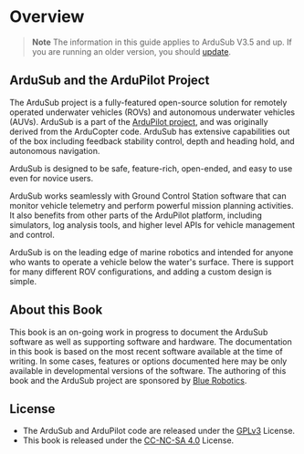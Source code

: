 # Overview

> **Note** The information in this guide applies to ArduSub V3.5 and up. If you are running an older version, you should [update](/quick-start/installing-ardusub.md).

## ArduSub and the ArduPilot Project

The ArduSub project is a fully-featured open-source solution for remotely operated underwater vehicles (ROVs) and autonomous underwater vehicles (AUVs). ArduSub is a part of the [ArduPilot project](http://ardupilot.org/), and was originally derived from the ArduCopter code. ArduSub has extensive capabilities out of the box including feedback stability control, depth and heading hold, and autonomous navigation.

ArduSub is designed to be safe, feature-rich, open-ended, and easy to use even for novice users.

ArduSub works seamlessly with Ground Control Station software that can monitor vehicle telemetry and perform powerful mission planning activities. It also benefits from other parts of the ArduPilot platform, including simulators, log analysis tools, and higher level APIs for vehicle management and control.

ArduSub is on the leading edge of marine robotics and intended for anyone who wants to operate a vehicle below the water's surface. There is support for many different ROV configurations, and adding a custom design is simple.

## About this Book

This book is an on-going work in progress to document the ArduSub software as well as supporting software and hardware. The documentation in this book is based on the most recent software available at the time of writing. In some cases, features or options documented here may be only available in developmental versions of the software. The authoring of this book and the ArduSub project are sponsored by [Blue Robotics](https://bluerobotics.com).

## License

- The ArduSub and ArduPilot code are released under the [GPLv3](https://raw.githubusercontent.com/ArduPilot/ardupilot/master/COPYING.txt) License.
- This book is released under the [CC-NC-SA 4.0](https://creativecommons.org/licenses/by-nc-sa/4.0/) License.